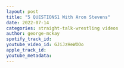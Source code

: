 ```yaml
---
layout: post
title: "5 QUESTIONS1 With Aron Stevens"
date: 2022-07-14
categories: straight-talk-wrestling videos
author: george-mckay
spotify_track_id: 
youtube_video_id: GJiJzHeWOOo
apple_track_id: 
youtube_metadata: 
---
```

